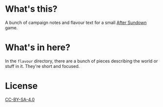 # What's this?

A bunch of campaign notes and flavour text for a small [After
Sundown](https://thegamingden.github.io/after-sundown) game.

# What's in here?

In the `flavour` directory, there are a bunch of pieces describing the world or
stuff in it. They're short and focused.

# License

[CC-BY-SA-4.0](https://creativecommons.org/licenses/by-sa/4.0/legalcode)
